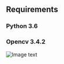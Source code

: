## Requirements  
### Python 3.6  
### Opencv 3.4.2 
  
![Image text](https://github.com/BigLazyPig/Car-Detector-YOLOv3-tiny/blob/master/image/1.jpg)
